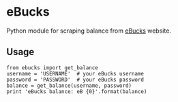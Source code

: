 # eBucks

Python module for scraping balance from [eBucks](https://www.ebucks.com) website.


## Usage

    from ebucks import get_balance
    username = 'USERNAME'  # your eBucks username
    password = 'PASSWORD'  # your eBucks password
    balance = get_balance(username, password)
    print 'eBucks balance: eB {0}'.format(balance)
